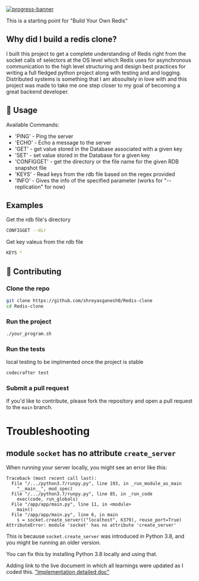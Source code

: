 [![progress-banner](https://backend.codecrafters.io/progress/redis/f0493a36-5fcd-4a1f-ad72-44c9d538c026)](https://app.codecrafters.io/users/codecrafters-bot?r=2qF)

This is a starting point for
"Build Your Own Redis" 

## Why did I build a redis clone?
I built this project to get a complete understanding of Redis right from the socket calls of selectors at the OS level which Redis uses for asynchronous communication to the high level structuring and design best practices for writing a full fledged python project along with testing and and logging. Distributed systems is something that I am absoultely in love with and this project was made to take me one step closer to my goal of becoming a great backend developer.


## 📖 Usage

Available Commands:

* 'PING' - Ping the server
* 'ECHO' - Echo a message to the server
* 'GET' - get value stored in the Database associated with a given key
* 'SET' - set value stored in the Database for a given key
* 'CONFIGGET' - get the directory or the file name for the given RDB snapshot file
* 'KEYS' - Read keys from the rdb file based on the regex provided
* 'INFO' - Gives the info of the specified parameter (works for "--replication" for now)

## Examples

Get the rdb file's directory

```bash
CONFIGGET --dir
```

Get key valeus from the rdb file

```bash
KEYS *
```
## 🤝 Contributing

### Clone the repo

```bash
git clone https://github.com/shreyasganesh0/Redis-clone
cd Redis-clone
```


### Run the project

```bash
./your_program.sh
```

### Run the tests

local testing to be implmented once the project is stable

```bash
codecrafter test
```

### Submit a pull request

If you'd like to contribute, please fork the repository and open a pull request to the `main` branch.

# Troubleshooting

## module `socket` has no attribute `create_server`

When running your server locally, you might see an error like this:

```
Traceback (most recent call last):
  File "/.../python3.7/runpy.py", line 193, in _run_module_as_main
    "__main__", mod_spec)
  File "/.../python3.7/runpy.py", line 85, in _run_code
    exec(code, run_globals)
  File "/app/app/main.py", line 11, in <module>
    main()
  File "/app/app/main.py", line 6, in main
    s = socket.create_server(("localhost", 6379), reuse_port=True)
AttributeError: module 'socket' has no attribute 'create_server'
```

This is because `socket.create_server` was introduced in Python 3.8, and you
might be running an older version.

You can fix this by installing Python 3.8 locally and using that.

Adding link to the live document in which all learnings were updated as I coded this. ["Implementation detailed doc"](https://docs.google.com/document/d/e/2PACX-1vSqUDVC1HJPQDn1d9Vd936IpVp22T86iKh8bRbKiO4wUDwb1szyqD5fInpLv-6snrxo7TCcuKNbKudf/pub)
